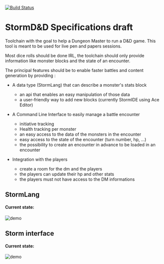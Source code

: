 [![Build Status](https://travis-ci.org/earendil06/Storm.svg?branch=master)](https://travis-ci.org/earendil06/Storm)

# StormD&D Specifications draft

Toolchain with the goal to help a Dungeon Master to run a D&D game.
This tool is meant to be used for live pen and papers sessions.

Most dice rolls should be done IRL, the toolchain should only
provide information like monster blocks and the state of an encounter.

The principal features should be to enable faster battles and content generation by providing :

- A data type (StormLang) that can describe a monster's stats block
  - an api that enables an easy manipulation of those data
  - a user-friendly way to add new blocks (currently StormIDE using Ace Editor)
- A Command Line Interface to easily manage a battle encounter
  - initiative tracking
  - Health tracking per monster
  - an easy access to the data of the monsters in the encounter
  - easy access to the state of the encounter (turn number, hp, ...)
  - the possibility to create an encounter in advance to be loaded in
  an encounter

- Integration with the players
    - create a room for the dm and the players
    - the players can update their hp and other stats
    - the players must not have access to the DM informations

## StormLang

#### Current state:

![demo](./gifs/stormIDE.gif)

## Storm interface

#### Current state:

![demo](./gifs/stormv2.gif)
